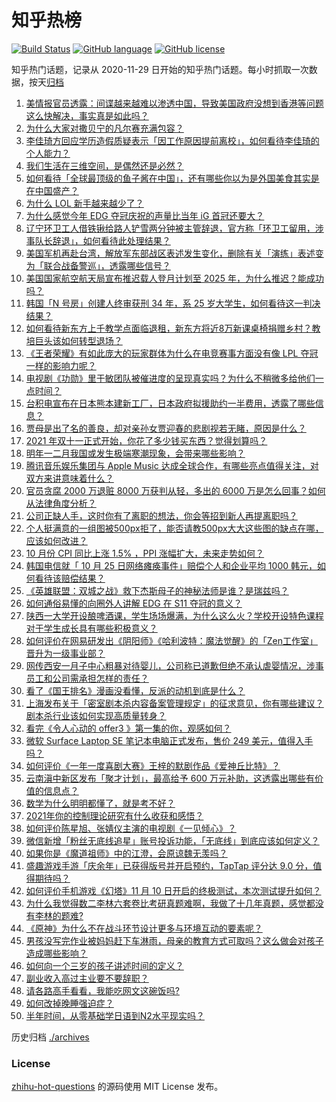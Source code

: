 # 知乎热榜
[![Build Status](https://github.com/ToWeLong/zhihu-hot-questions/workflows/CI/badge.svg)](https://github.com/ToWeLong/zhihu-hot-questions/actions)
[![GitHub language](https://img.shields.io/badge/language-golang-orange.svg)](https://golang.org/)
[![GitHub license](https://img.shields.io/github/license/ToWeLong/zhihu-hot-questions)](https://github.com/ToWeLong/zhihu-hot-questions/blob/main/LICENSE)

知乎热门话题，记录从 2020-11-29 日开始的知乎热门话题。每小时抓取一次数据，按天[归档](./archives)

<!-- BEGIN -->

1. [美情报官员透露：间谍越来越难以渗透中国，导致美国政府没想到香港等问题这么快解决，事实真是如此吗？](https://www.zhihu.com/question/498020400)
1. [为什么大家对撒贝宁的凡尔赛充满包容？](https://www.zhihu.com/question/469878986)
1. [李佳琦方回应学历造假质疑表示「因工作原因提前离校」，如何看待李佳琦的个人能力？](https://www.zhihu.com/question/497754846)
1. [我们生活在三维空间，是偶然还是必然？](https://www.zhihu.com/question/324086314)
1. [如何看待「全球最顶级的鱼子酱在中国」，还有哪些你以为是外国美食其实是在中国盛产？](https://www.zhihu.com/question/497763975)
1. [为什么 LOL 新手越来越少了？](https://www.zhihu.com/question/360900500)
1. [为什么感觉今年 EDG 夺冠庆祝的声量比当年 iG 首冠还要大？](https://www.zhihu.com/question/497148092)
1. [辽宁环卫工人借铁锹给路人铲雪两分钟被主管辞退，官方称「环卫工留用，涉事队长辞退」，如何看待此处理结果？](https://www.zhihu.com/question/497854630)
1. [美国军机再赴台湾，解放军东部战区表述发生变化，删除有关「演练」表述变为「联合战备警巡」，透露哪些信号？](https://www.zhihu.com/question/498093954)
1. [美国国家航空航天局宣布推迟载人登月计划至 2025 年，为什么推迟？能成功吗？](https://www.zhihu.com/question/497840369)
1. [韩国「N 号房」创建人终审获刑 34 年，系 25 岁大学生，如何看待这一判决结果？](https://www.zhihu.com/question/498077612)
1. [如何看待新东方上千教学点面临退租，新东方将近8万新课桌椅捐赠乡村？教培巨头该如何转型退场？](https://www.zhihu.com/question/497400548)
1. [《王者荣耀》有如此庞大的玩家群体为什么在电竞赛事方面没有像 LPL 夺冠一样的影响力呢？](https://www.zhihu.com/question/497223900)
1. [电视剧《功勋》里于敏团队被催进度的呈现真实吗？为什么不稍微多给他们一点时间？](https://www.zhihu.com/question/490178355)
1. [台积电宣布在日本熊本建新工厂，日本政府拟援助约一半费用，透露了哪些信息？](https://www.zhihu.com/question/497868169)
1. [贾母是出了名的善良，却对亲孙女贾迎春的悲剧视若无睹，原因是什么？](https://www.zhihu.com/question/495442835)
1. [2021 年双十一正式开始，你花了多少钱买东西？觉得划算吗？](https://www.zhihu.com/question/498021791)
1. [明年一二月我国或发生极端寒潮现象，会带来哪些影响？](https://www.zhihu.com/question/497668522)
1. [腾讯音乐娱乐集团与 Apple Music 达成全球合作，有哪些亮点值得关注，对双方来讲意味着什么？](https://www.zhihu.com/question/497617237)
1. [官员贪腐 2000 万退赃 8000 万获判从轻，多出的 6000 万是怎么回事？如何从法律角度分析？](https://www.zhihu.com/question/497886515)
1. [公司正缺人手，这时你有了离职的想法，你会等招到新人再提离职吗？](https://www.zhihu.com/question/492846235)
1. [个人挺满意的一组图被500px拒了，能否请教500px大大这些图的缺点在哪，应该如何改进？](https://www.zhihu.com/question/494484600)
1. [10 月份 CPI 同比上涨 1.5% ，PPI 涨幅扩大，未来走势如何？](https://www.zhihu.com/question/497910713)
1. [韩国电信就「 10 月 25 日网络瘫痪事件」赔偿个人和企业平均 1000 韩元，如何看待该赔偿结果？](https://www.zhihu.com/question/497895639)
1. [《英雄联盟：双城之战》救下杰斯母子的神秘法师是谁？是瑞兹吗？](https://www.zhihu.com/question/497486369)
1. [如何通俗易懂的向圈外人讲解 EDG 在 S11 夺冠的意义？](https://www.zhihu.com/question/497156907)
1. [陕西一大学开设酿啤酒课，学生场场爆满，为什么这么火？学校开设特色课程对于学生成长具有哪些积极意义？](https://www.zhihu.com/question/497859873)
1. [如何评价在网易研发出《阴阳师》《哈利波特：魔法觉醒》的「Zen工作室」晋升为一级事业部？](https://www.zhihu.com/question/497563577)
1. [网传西安一月子中心粗暴对待婴儿，公司称已道歉但绝不承认虐婴情况，涉事员工和公司需承担怎样的责任？](https://www.zhihu.com/question/497874296)
1. [看了《国王排名》漫画没看懂，反派的动机到底是什么？](https://www.zhihu.com/question/495733075)
1. [上海发布关于「密室剧本杀内容备案管理规定」的征求意见，你有哪些建议？剧本杀行业该如何实现高质量转身？](https://www.zhihu.com/question/498036163)
1. [看完《令人心动的 offer3 》第一集的你，观感如何？](https://www.zhihu.com/question/497800721)
1. [微软 Surface Laptop SE 笔记本电脑正式发布，售价 249 美元，值得入手吗？](https://www.zhihu.com/question/497865097)
1. [如何评价《一年一度喜剧大赛》王梓的默剧作品《爱神丘比特》？](https://www.zhihu.com/question/496898550)
1. [云南滇中新区发布「聚才计划」，最高给予 600 万元补助，这透露出哪些有价值的信息点？](https://www.zhihu.com/question/497703687)
1. [数学为什么明明都懂了，就是考不好？](https://www.zhihu.com/question/497048003)
1. [2021年你的控制理论研究有什么收获和感悟？](https://www.zhihu.com/question/497640941)
1. [如何评价陈星旭、张婧仪主演的电视剧《一见倾心》？](https://www.zhihu.com/question/467427612)
1. [微信新增「粉丝无底线追星」账号投诉功能，「无底线」到底应该如何定义？](https://www.zhihu.com/question/497648697)
1. [如果你是《魔道祖师》中的江澄，会原谅魏无羡吗？](https://www.zhihu.com/question/492968210)
1. [盛趣游戏手游「庆余年」已获得版号并开启预约，TapTap 评分达 9.0 分，值得期待吗？](https://www.zhihu.com/question/497612264)
1. [如何评价手机游戏《幻塔》11 月 10 日开启的终极测试，本次测试提升如何？](https://www.zhihu.com/question/497865346)
1. [为什么我觉得数二李林六套卷比考研真题难啊，我做了十几年真题，感觉都没有李林的题难?](https://www.zhihu.com/question/494915137)
1. [《原神》为什么不在战斗环节设计更多与环境互动的要素呢？](https://www.zhihu.com/question/494304486)
1. [男孩没写完作业被妈妈赶下车淋雨，母亲的教育方式可取吗？这么做会对孩子造成哪些影响？](https://www.zhihu.com/question/497957297)
1. [如何向一个三岁的孩子讲述时间的定义？](https://www.zhihu.com/question/350360706)
1. [副业收入高过主业要不要辞职？](https://www.zhihu.com/question/490453733)
1. [请各路高手看看，我能吃网文这碗饭吗?](https://www.zhihu.com/question/497328800)
1. [如何改掉晚睡强迫症？](https://www.zhihu.com/question/19761485)
1. [半年时间，从零基础学日语到N2水平现实吗？](https://www.zhihu.com/question/271426309)

<!-- END -->

历史归档 [./archives](./archives)


### License
[zhihu-hot-questions](https://github.com/towelong/zhihu-hot-questions) 的源码使用 MIT License 发布。